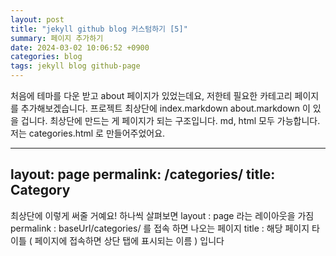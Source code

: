 ```yaml
---
layout: post
title: "jekyll github blog 커스텀하기 [5]"
summary: 페이지 추가하기
date: 2024-03-02 10:06:52 +0900
categories: blog
tags: jekyll blog github-page
---
```


처음에 테마를 다운 받고 about 페이지가 있었는데요, 저한테 필요한 카테고리 페이지를 추가해보겠습니다.
프로젝트 최상단에 index.markdown about.markdown 이 있을 겁니다. 최상단에 만드는 게 페이지가 되는 구조입니다.
md, html 모두 가능합니다.
저는 categories.html 로 만들어주었어요.

---
layout: page
permalink: /categories/
title: Category
---

최상단에 이렇게 써줄 거예요!
하나씩 살펴보면
layout : page 라는 레이아웃을 가짐
permalink :  baseUrl/categories/ 를 접속 하면 나오는 페이지
title : 해당 페이지 타이틀 ( 페이지에 접속하면 상단 탭에 표시되는 이름 ) 입니다
